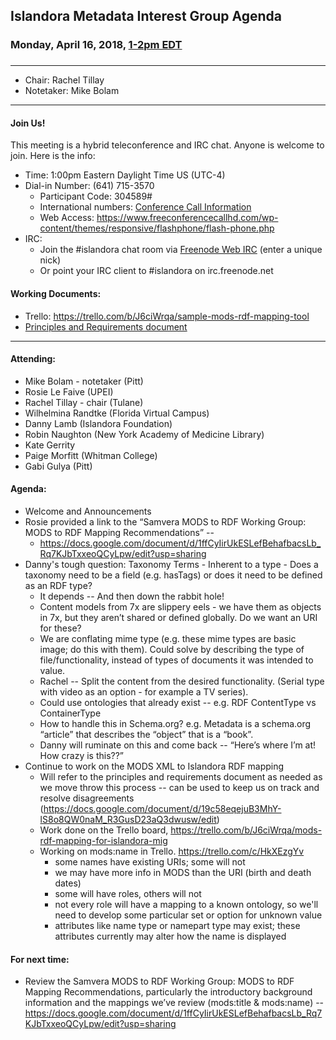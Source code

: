 ## Islandora Metadata Interest Group Agenda
### Monday, April 16, 2018, [1-2pm EDT](http://www.thetimezoneconverter.com/?t=1%20pm&tz=Toronto&)
### 
---
* Chair: Rachel Tillay
* Notetaker: Mike Bolam
---

#### Join Us!
This meeting is a hybrid teleconference and IRC chat. Anyone is welcome to join. Here is the info:
* Time: 1:00pm Eastern Daylight Time US (UTC-4)
* Dial-in Number: (641) 715-3570
  * Participant Code: 304589#
  * International numbers: [Conference Call Information](https://github.com/Islandora-CLAW/CLAW/wiki/Conference-Call-Information)
  * Web Access: https://www.freeconferencecallhd.com/wp-content/themes/responsive/flashphone/flash-phone.php
* IRC:
  * Join the #islandora chat room via [Freenode Web IRC](http://webchat.freenode.net/) (enter a unique nick)
  * Or point your IRC client to #islandora on irc.freenode.net
  
#### Working Documents:
* Trello: https://trello.com/b/J6ciWrqa/sample-mods-rdf-mapping-tool
* [Principles and Requirements document](https://docs.google.com/document/d/19c58eqejuB3MhY-lS8o8QW0naM_R3GusD23aQ3dwusw/edit?usp=sharing)
---

#### Attending:
* Mike Bolam - notetaker (Pitt)
* Rosie Le Faive (UPEI)
* Rachel Tillay - chair (Tulane)
* Wilhelmina Randtke  (Florida Virtual Campus)
* Danny Lamb (Islandora Foundation)
* Robin Naughton (New York Academy of Medicine Library)
* Kate Gerrity
* Paige Morfitt (Whitman College)
* Gabi Gulya (Pitt)

#### Agenda:
* Welcome and Announcements
* Rosie provided a link to the “Samvera MODS to RDF Working Group: MODS to RDF Mapping Recommendations” -- 
    * https://docs.google.com/document/d/1ffCyIirUkESLefBehafbacsLb_Rq7KJbTxxeoQCyLpw/edit?usp=sharing
* Danny's tough question: Taxonomy Terms - Inherent to a type - Does a taxonomy need to be a field (e.g. hasTags) or does it need to be defined as an RDF type?
    * It depends -- And then down the rabbit hole!
    * Content models from 7x are slippery eels - we have them as objects in 7x, but they aren’t shared or defined globally. Do we want an URI for these? 
    * We are conflating mime type (e.g. these mime types are basic image; do this with them). Could solve by describing the type of file/functionality, instead of types of documents it was intended to value.
    * Rachel -- Split the content from the desired functionality. (Serial type with video as an option - for example a TV series).
    * Could use ontologies that already exist -- e.g. RDF ContentType vs ContainerType
    * How to handle this in Schema.org? e.g. Metadata is a schema.org “article” that describes the “object” that is a “book”.
    * Danny will ruminate on this and come back -- “Here’s where I’m at! How crazy is this??”
* Continue to work on the MODS XML to Islandora RDF mapping
    * Will refer to the principles and requirements document as needed as we move throw this process -- can be used to keep us on track and resolve disagreements (https://docs.google.com/document/d/19c58eqejuB3MhY-lS8o8QW0naM_R3GusD23aQ3dwusw/edit) 
    * Work done on the Trello board, https://trello.com/b/J6ciWrqa/mods-rdf-mapping-for-islandora-mig 
    * Working on mods:name in Trello. https://trello.com/c/HkXEzgYv 
        * some names have existing URIs; some will not
        * we may have more info in MODS than the URI (birth and death dates)
        * some will have roles, others will not
        * not every role will have a mapping to a known ontology, so we'll need to develop some particular set or option for unknown value
        * attributes like name type or namepart type may exist; these attributes currently may alter how the name is displayed

#### For next time:
* Review the Samvera MODS to RDF Working Group: MODS to RDF Mapping Recommendations, particularly the introductory background information and the mappings we’ve review (mods:title & mods:name)  -- https://docs.google.com/document/d/1ffCyIirUkESLefBehafbacsLb_Rq7KJbTxxeoQCyLpw/edit?usp=sharing 

